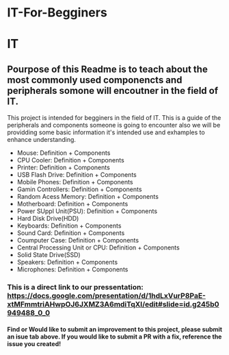 # IT-For-Begginers
# IT
## Pourpose of this Readme is to teach about the most commonly used componencts and peripherals somone will encoutner in the field of IT. 
This project is intended for begginers in the field of IT. This is a guide of the peripherals and components someone is going to encounter also we will be providding some basic information it's intended use and exhamples to enhance understanding. 

* Mouse: Definition + Components
* CPU Cooler: Definition + Components
* Printer: Definition + Components
* USB Flash Drive: Definition + Components
* Mobile Phones: Definition + Components
* Gamin Controllers: Definition + Components
* Random Acess Memory: Definition + Components
* Motherboard: Definition + Components
* Power SUppl Unit(PSU): Definition + Components
* Hard Disk Drive(HDD)
* Keyboards: Definition + Components
* Sound Card: Definition + Components
* Coumputer Case: Definition + Components
* Central Processing Unit or CPU: Definition + Components
* Solid State Drive(SSD)
* Speakers: Definition + Components
* Microphones: Definition + Components

### This is a direct link to our pressentation: https://docs.google.com/presentation/d/1hdLxVurP8PaE-xtMFmmtriAHwpOJ6JXMZ3A6mdiTqXI/edit#slide=id.g245b0949488_0_0

#### Find or Would like to submit an improvement to this project, please submit an isue tab above. If you would like to submit a PR with a fix, reference the issue you created!
